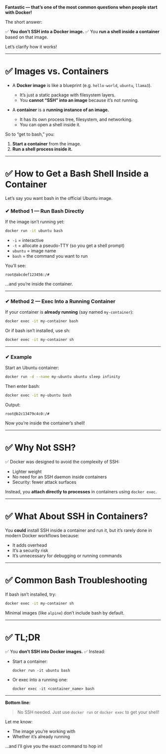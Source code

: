 **Fantastic — that’s one of the most common questions when people start with Docker!**

The short answer:

✅ **You don’t SSH into a Docker image.**
✅ You **run a shell inside a container** based on that image.

Let’s clarify how it works!

---

# ✅ Images vs. Containers

* A **Docker image** is like a blueprint (e.g. `hello-world`, `ubuntu`, `llama3`).

  * It’s just a static package with filesystem layers.
  * You **cannot “SSH” into an image** because it’s not running.

* A **container** is a **running instance of an image.**

  * It has its own process tree, filesystem, and networking.
  * You can open a shell inside it.

So to “get to bash,” you:

1. **Start a container** from the image.
2. **Run a shell process inside it.**

---

# ✅ How to Get a Bash Shell Inside a Container

Let’s say you want bash in the official Ubuntu image.

### ✔ Method 1 — Run Bash Directly

If the image isn’t running yet:

```bash
docker run -it ubuntu bash
```

* `-i` = interactive
* `-t` = allocate a pseudo-TTY (so you get a shell prompt)
* `ubuntu` = image name
* `bash` = the command you want to run

You’ll see:

```
root@abcdef123456:/#
```

…and you’re inside the container.

---

### ✔ Method 2 — Exec Into a Running Container

If your container is **already running** (say named `my-container`):

```bash
docker exec -it my-container bash
```

Or if bash isn’t installed, use sh:

```bash
docker exec -it my-container sh
```

---

### ✔ Example

Start an Ubuntu container:

```bash
docker run -d --name my-ubuntu ubuntu sleep infinity
```

Then enter bash:

```bash
docker exec -it my-ubuntu bash
```

Output:

```
root@b2c13479c4c0:/#
```

Now you’re inside the container’s shell!

---

# ✅ Why Not SSH?

✅ Docker was designed to avoid the complexity of SSH:

* Lighter weight
* No need for an SSH daemon inside containers
* Security: fewer attack surfaces

Instead, you **attach directly to processes** in containers using `docker exec`.

---

# ✅ What About SSH in Containers?

You **could** install SSH inside a container and run it, but it’s rarely done in modern Docker workflows because:

* It adds overhead
* It’s a security risk
* It’s unnecessary for debugging or running commands

---

# ✅ Common Bash Troubleshooting

If bash isn’t installed, try:

```bash
docker exec -it my-container sh
```

Minimal images (like `alpine`) don’t include bash by default.

---

# ✅ TL;DR

✅ You **don’t SSH into Docker images.**
✅ Instead:

* Start a container:

  ```
  docker run -it ubuntu bash
  ```
* Or exec into a running one:

  ```
  docker exec -it <container_name> bash
  ```

---

**Bottom line:**

> No SSH needed. Just use `docker run` or `docker exec` to get your shell!

Let me know:

* The image you’re working with
* Whether it’s already running

…and I’ll give you the exact command to hop in!


